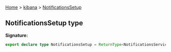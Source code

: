 [Home](./index) &gt; [kibana](./kibana.md) &gt; [NotificationsSetup](./kibana.notificationssetup.md)

## NotificationsSetup type


<b>Signature:</b>

```typescript
export declare type NotificationsSetup = ReturnType<NotificationsService['setup']>;
```
